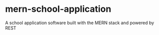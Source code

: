 # mern-school-application
A school application software built with the MERN stack and powered by REST

